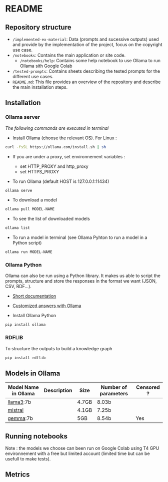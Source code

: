 # README
## Repository structure
- `/implemented-ex-material`: Data (prompts and sucessive outputs) used and provide by the implementation of the project, focus on the copyright use case.
- `/notebooks`: Contains the main application or site code.
  - `/notebooks/help`: Contains some help notebook to use Ollama to run Ollama sith Google Colab
- `/tested-prompts`: Contains sheets describing the tested prompts for the different use cases.
- `README.md`: This file provides an overview of the repository and describe the main installation steps.

## Installation
### Ollama server
*The following commands are executed in terminal*
* Install Ollama (choose the relevant OS). For Linux :
```bash
curl -fsSL https://ollama.com/install.sh | sh
```
* If you are under a proxy, set environnement variables :
    - set HTTP_PROXY and http_proxy 
    - set HTTPS_PROXY

* To run Ollama (default HOST is 127.0.0.1:11434)
```bash
ollama serve
```
* To download a model
```bash
ollama pull MODEL-NAME
```
* To see the list of downloaded models
```bash
ollama list
```
* To run a model in terminal (see Ollama Pyhton to run a model in a Python script)
```bash
ollama run MODEL-NAME
```
### Ollama Python
Ollama can also be run using a Python library. It makes us able to script the prompts, structure and store the responses in the format we want (JSON, CSV, RDF...).

* [Short documentation](https://www.ollama.com/blog/python-javascript-libraries)
* [Customized answers with Ollama](https://github.com/ollama/ollama/blob/main/docs/api.md)

* Install Ollama Python
```bash
pip install ollama
```
### RDFLIB
To structure the outputs to build a knowledge graph
```bash
pip install rdflib
```

## Models in Ollama
| Model Name in Ollama | Description | Size |Number of parameters|Censored ?|
|------------|-------------|---------|-------------|---------|
| [llama3](https://www.ollama.com/library/llama3):7b| |4.7GB|8.03b||
| [mistral](https://www.ollama.com/library/mistral) | |4.1GB|7.25b||
| [gemma](https://www.ollama.com/library/gemma):7b | |5GB|8.54b|Yes|

## Running notebooks

Note : the models we choose can been run on Google Colab using T4 GPU environnement with a free but limited account (limited time but can be usefull to make tests).

## Metrics
